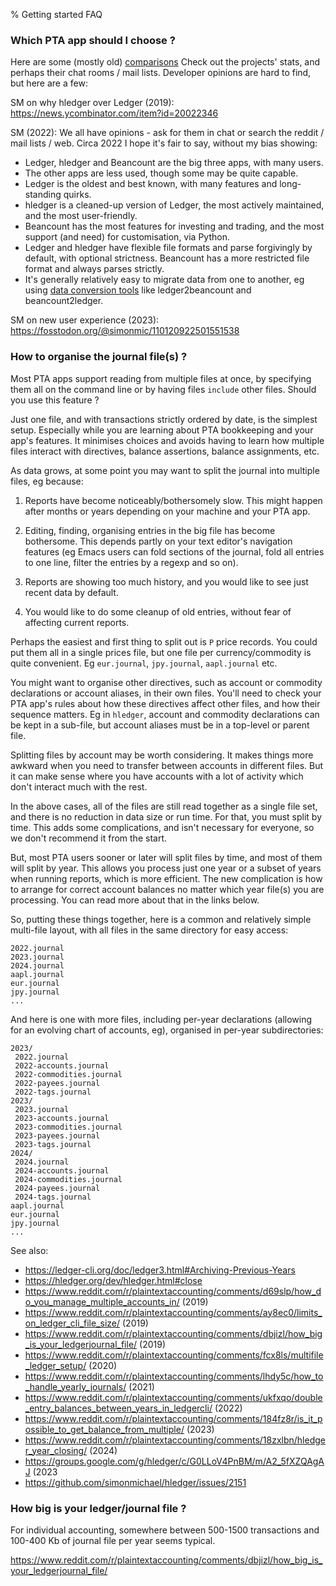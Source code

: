 % Getting started FAQ

### Which PTA app should I choose ?

Here are some (mostly old) [comparisons](https://plaintextaccounting.org#comparisons)
Check out the projects' stats, and perhaps their chat rooms / mail lists.
Developer opinions are hard to find, but here are a few:

SM on why hledger over Ledger (2019): https://news.ycombinator.com/item?id=20022346

SM (2022): We all have opinions - ask for them in chat or search the reddit / mail lists / web.
Circa 2022 I hope it's fair to say, without my bias showing:

- Ledger, hledger and Beancount are the big three apps, with many users.
- The other apps are less used, though some may be quite capable.
- Ledger is the oldest and best known, with many features and long-standing quirks.
- hledger is a cleaned-up version of Ledger, 
  the most actively maintained, and the most user-friendly.
- Beancount has the most features for investing and trading, 
  and the most support (and need) for customisation, via Python.
- Ledger and hledger have flexible file formats and parse forgivingly by default, with optional strictness.
  Beancount has a more restricted file format and always parses strictly.
- It's generally relatively easy to migrate data from one to another, 
  eg using [data conversion tools](https://plaintextaccounting.org#data-importconversion)
  like ledger2beancount and beancount2ledger.

SM on new user experience (2023): https://fosstodon.org/@simonmic/110120922501551538

### How to organise the journal file(s) ?

Most PTA apps support reading from multiple files at once,
by specifying them all on the command line or by having
files `include` other files. Should you use this feature ?

Just one file, and with transactions strictly ordered by date, is the simplest setup.
Especially while you are learning about PTA bookkeeping and your app's features.
It minimises choices and avoids having to learn how multiple files
interact with directives, balance assertions, balance assignments, etc.

As data grows, at some point you may want to split the journal into multiple files, eg because:

1. Reports have become noticeably/bothersomely slow.
   This might happen after months or years depending on your machine and your PTA app.

2. Editing, finding, organising entries in the big file has become bothersome. 
   This depends partly on your text editor's navigation features
   (eg Emacs users can fold sections of the journal, fold all entries to one line,
   filter the entries by a regexp and so on).

3. Reports are showing too much history, and you would like to see just recent data by default.

4. You would like to do some cleanup of old entries, without fear of affecting current reports.

Perhaps the easiest and first thing to split out is `P` price records.
You could put them all in a single prices file, but one file per currency/commodity is quite convenient.
Eg `eur.journal`, `jpy.journal`, `aapl.journal` etc.

You might want to organise other directives, such as account or commodity declarations or account aliases, in their own files.
You'll need to check your PTA app's rules about how these directives affect other files, and how their sequence matters.
Eg in `hledger`, account and commodity declarations can be kept in a sub-file, but account aliases must be in a top-level or parent file.

Splitting files by account may be worth considering. 
It makes things more awkward when you need to transfer between accounts in different files.
But it can make sense where you have accounts with a lot of activity which don't interact much with the rest.

In the above cases, all of the files are still read together as a single file set,
and there is no reduction in data size or run time. For that, you must split by time.
This adds some complications, and isn't necessary for everyone, so we don't recommend it from the start.

But, most PTA users sooner or later will split files by time, and most of them will split by year.
This allows you process just one year or a subset of years when running reports, which is more efficient.
The new complication is how to arrange for correct account balances no matter which year file(s) you are processing.
You can read more about that in the links below.

So, putting these things together, here is a common and relatively simple multi-file layout, 
with all files in the same directory for easy access:

```
2022.journal
2023.journal
2024.journal
aapl.journal
eur.journal
jpy.journal
...
```

And here is one with more files, 
including per-year declarations (allowing for an evolving chart of accounts, eg),
organised in per-year subdirectories:

```
2023/
 2022.journal
 2022-accounts.journal
 2022-commodities.journal
 2022-payees.journal
 2022-tags.journal
2023/
 2023.journal
 2023-accounts.journal
 2023-commodities.journal
 2023-payees.journal
 2023-tags.journal
2024/
 2024.journal
 2024-accounts.journal
 2024-commodities.journal
 2024-payees.journal
 2024-tags.journal
aapl.journal
eur.journal
jpy.journal
...
```

See also:

- https://ledger-cli.org/doc/ledger3.html#Archiving-Previous-Years
- https://hledger.org/dev/hledger.html#close
- https://www.reddit.com/r/plaintextaccounting/comments/d69slp/how_do_you_manage_multiple_accounts_in/ (2019)
- https://www.reddit.com/r/plaintextaccounting/comments/ay8ec0/limits_on_ledger_cli_file_size/ (2019)
- https://www.reddit.com/r/plaintextaccounting/comments/dbjizl/how_big_is_your_ledgerjournal_file/ (2019)
- https://www.reddit.com/r/plaintextaccounting/comments/fcx8ls/multifile_ledger_setup/ (2020)
- https://www.reddit.com/r/plaintextaccounting/comments/lhdy5c/how_to_handle_yearly_journals/ (2021)
- https://www.reddit.com/r/plaintextaccounting/comments/ukfxqo/double_entry_balances_between_years_in_ledgercli/ (2022)
- https://www.reddit.com/r/plaintextaccounting/comments/184fz8r/is_it_possible_to_get_balance_from_multiple/ (2023)
- https://www.reddit.com/r/plaintextaccounting/comments/18zxlbn/hledger_year_closing/ (2024)
- https://groups.google.com/g/hledger/c/G0LLoV4PnBM/m/A2_5fXZQAgAJ (2023
- https://github.com/simonmichael/hledger/issues/2151


### How big is your ledger/journal file ?

For individual accounting, somewhere between 500-1500 transactions and 100-400 Kb of journal file per year seems typical.

https://www.reddit.com/r/plaintextaccounting/comments/dbjizl/how_big_is_your_ledgerjournal_file/
